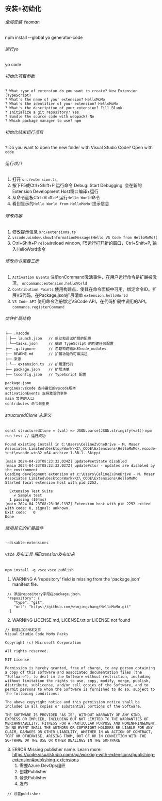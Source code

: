 ## 安装+初始化

###### 全局安装 Yeoman

npm install --global yo generator-code

###### 运行yo

yo code

###### 初始化项目参数

```
? What type of extension do you want to create? New Extension (TypeScript)
? What's the name of your extension? HelloMoMo
? What's the identifier of your extension? HelloMoMo
? What's the description of your extension? Fill Blank
? Initialize a git repository? Yes
? Bundle the source code with webpack? No
? Which package manager to use? npm
```

###### 初始化结束运行项目

? Do you want to open the new folder with Visual Studio Code? Open with `code`

###### 运行项目

1. 打开 `src/extension.ts`
2. 按下F5或Ctrl+Shift+P 运行命令 Debug: Start Debugging. 会在新的Extension Development Host窗口编译+运行
3. 从命令面板Ctrl+Shift+P 运行`Hello World`命令
4. 看到显示的`Hello World from HelloMoMo!`提示信息

###### 修改内容

1. 修改提示信息 `src/extensions.ts`
2. `vscode.window.showInformationMessage(Hello VS Code from HelloMoMo!)`
3. Ctrl+Shift+P `reload`reload window, F5运行打开新的窗口，Ctrl+Shift+P, 输入HelloWord命令

###### 修改命令需要三步

1. `Activation Events` 注册onCommand激活事件，在用户运行命令是扩展被激活。 `onCommand:extension.helloWorld`
2. `Contribution Points` 使用构建点，使其在命令面板中可用，绑定命令ID。扩展VS代码，在Package.json扩展清单 `extension.helloWorld`
3. `VS Code API` 使用命令注册绑定VSCode API，在代码扩展中调用的API。`commands.registerCommand`

###### 文件扩展结构

```
├── .vscode
│ ├── launch.json   // 启动和调试扩展的配置
│ └──tasks.json     // 编译 TypeScript 的构建任务配置
├── .gitignore      // 忽略构建输出和node_modules
├── README.md       // 扩展功能的可读描述
├── 来源
│ └── extension.ts  // 扩展源代码
├── package.json    // 扩展清单
├── tsconfig.json   // TypeScript 配置

package.json
engines:vscode 支持最低的vscode版本 
activationEvents 支持激活的事件
main 文件的入口
contributes 命令最重要

```

###### structuredClone 未定义

`const structuredClone = (val) => JSON.parse(JSON.stringify(val))`
`npm run test // 运行成功`

```
Found existing install in C:\Users\CelineZ\OneDrive - M. Moser Associates Limited\Desktop\Work\KC\_CODE\Extensions\HelloMoMo\.vscode-test\vscode-win32-x64-archive-1.88.1. Skippi

[main 2024-04-23T08:23:32.034Z] update#setState disabled
[main 2024-04-23T08:23:32.037Z] update#ctor - updates are disabled by the environment
Loading development extension at c:\Users\CelineZ\OneDrive - M. Moser Associates Limited\Desktop\Work\KC\_CODE\Extensions\HelloMoMo
Started local extension host with pid 2252.

  Extension Test Suite
    ✔ Sample test
  1 passing (104ms)
[main 2024-04-23T08:23:36.139Z] Extension host with pid 2252 exited with code: 0, signal: unknown.
Exit code:   0
Done
```

###### 禁用其它的扩展插件

`--disable-extensions`

###### vsce 发布工具 将Extension发布出来

`npm install -g vsce`
`vsce publish`

1. WARNING  A 'repository' field is missing from the 'package.json' manifest file.

```
 // 添加repository字段在package.json.
 "repository": {
    "type": "git",
    "url": "https://github.com/wanjingzhang/HelloMoMo.git"
  } 

```

2. WARNING  LICENSE.md, LICENSE.txt or LICENSE not found

```
// 新建LICENSE文件
Visual Studio Code MoMo Packs

Copyright (c) Microsoft Corporation

All rights reserved.

MIT License

Permission is hereby granted, free of charge, to any person obtaining a copy of this software and associated documentation files (the "Software"), to deal in the Software without restriction, including without limitation the rights to use, copy, modify, merge, publish, distribute, sublicense, and/or sell copies of the Software, and to permit persons to whom the Software is furnished to do so, subject to the following conditions:

The above copyright notice and this permission notice shall be included in all copies or substantial portions of the Software.

THE SOFTWARE IS PROVIDED "AS IS", WITHOUT WARRANTY OF ANY KIND, EXPRESS OR IMPLIED, INCLUDING BUT NOT LIMITED TO THE WARRANTIES OF MERCHANTABILITY, FITNESS FOR A PARTICULAR PURPOSE AND NONINFRINGEMENT. IN NO EVENT SHALL THE AUTHORS OR COPYRIGHT HOLDERS BE LIABLE FOR ANY CLAIM, DAMAGES OR OTHER LIABILITY, WHETHER IN AN ACTION OF CONTRACT, TORT OR OTHERWISE, ARISING FROM, OUT OF OR IN CONNECTION WITH THE SOFTWARE OR THE USE OR OTHER DEALINGS IN THE SOFTWARE
```

3. ERROR  Missing publisher name. Learn more: <https://code.visualstudio.com/api/working-with-extensions/publishing-extension#publishing-extensions>
    1. 需要Azure DevOps组织
    2. 创建Publisher
    3. 登录Publisher
    4. 发布

```
 // 设置publisher

```
